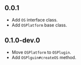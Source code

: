## 0.0.1

* Add `OS` interface class.
* Add `OSPlatform` base class.

## 0.1.0-dev.0

* Move `OSPlatform` to `OSPlugin`.
* Add `OSPlguin#createOS` method.